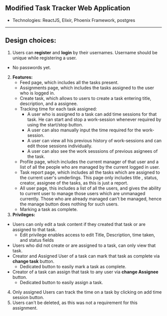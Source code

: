 

## Modified Task Tracker Web Application

* Technologies: ReactJS, Elixir, Phoenix Framework, postgres

***

## Design choices:
1. Users can __register__ and __login__ by their usernames. Username should be unique while registering a user.
 * No passwords yet.
2. __Features:__ 
    - Feed page, which includes all the tasks present.
    - Assignments page, which includes the tasks assigned to the user who is logged in.
    - Create task, which allows to users to create a task entering title, description, and a assignee.
    - Tracking time for each task assigned:
        * A user who is assigned to a task can add time sessions for that task.
          He can start and stop a work-session whenever required by using the start/stop button.
        * A user can also manually input the time required for the work-session.
        * A user can view all his previous history of work-sessions and can edit those sessions individually.
        * A user can also see the work sesssions of previous asignees of the task.
    - Profile page, which includes the current manager of that user and a list of all the people who are managed by the current logged in user.
    - Task report page, which includes all the tasks which are assigned to the current user's umderlings.
    This page only includes title , status, creator, assignee of the tasks, as this is just a report.
    - All user page, this includes a list of all the users, and gives the ability to current user to manage those users which are unmanaged currently. Those who are already managed can't be managed, hence the manage button does nothing for such users.
    - Marking a task as complete.
3. __Privileges:__
 * Users can only edit a task content if they created that task or are assigned
  to that task.
    - Edit privilege enables access to edit Title, Description, time taken, and status fields
 * Users who did not create or are assigned to a task, can only view that task.
 * Creator and Assigned User of a task can mark that task as complete
    via __change task__ button.
    - Dedicated button to easily mark a task as complete.
 * Creator of a task can assign that task to any user
       via __change Assignee__ button.
    - Dedicated button to easily assign a task.
4. Only assigned Users can track the time on a task by clicking on add time session button.  
5. Users can't be deleted, as this was not a requirement for this assignment.
  

